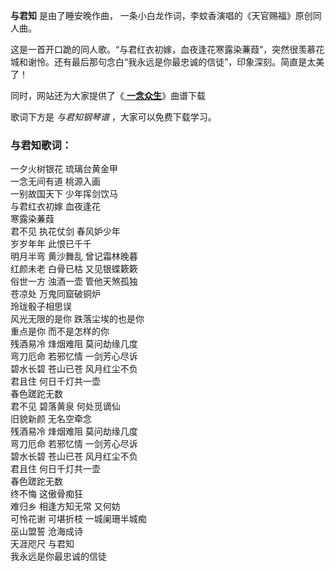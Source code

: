

**与君知** 是由了睡安晚作曲， 一条小白龙作词，李蚊香演唱的《天官赐福》原创同人曲。

这是一首开口跪的同人歌。“与君红衣初嫁，血夜逢花寒露染蒹葭”，突然很羡慕花城和谢怜。还有最后那句念白“我永远是你最忠诚的信徒”，印象深刻。简直是太美了！

同时，网站还为大家提供了《[ **一念众生**](Music-12408-一念众生-天官赐福16P群像曲.html "一念众生")》曲谱下载

歌词下方是 _与君知钢琴谱_ ，大家可以免费下载学习。

### 与君知歌词：

一夕火树银花 琉璃台黄金甲  
一念无间有道 桃源入画  
一别故国天下 少年挥剑饮马  
与君红衣初嫁 血夜逢花  
寒露染蒹葭  
君不见 执花仗剑 春风妒少年  
岁岁年年 此恨已千千  
明月半弯 黄沙舞乱 曾记霜林晚暮  
红颜未老 白骨已枯 又见银蝶簌簌  
俗世一方 浊酒一壶 管他天煞孤独  
苍凉处 万鬼同窟破铜炉  
玲珑骰子相思误  
风光无限的是你 跌落尘埃的也是你  
重点是你 而不是怎样的你  
残酒易冷 烽烟难阻 莫问劫缘几度  
弯刀厄命 若邪忆情 一剑芳心尽诉  
碧水长碧 苍山已苍 风月红尘不负  
君且住 何日千灯共一壶  
春色蹉跎无数  
君不见 碧落黄泉 何处觅谪仙  
旧貌新颜 无名空牵念  
残酒易冷 烽烟难阻 莫问劫缘几度  
弯刀厄命 若邪忆情 一剑芳心尽诉  
碧水长碧 苍山已苍 风月红尘不负  
君且住 何日千灯共一壶  
春色蹉跎无数  
终不悔 这傲骨痴狂  
难归乡 相逢方知无常 又何妨  
可怜花谢 可堪折枝 一城阑珊半城痴  
巫山盟誓 沧海成诗  
天涯咫尺 与君知  
我永远是你最忠诚的信徒

